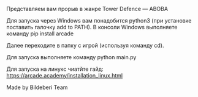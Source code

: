 Представляем вам прорыв в жанре Tower Defence — ABOBA

Для запуска через Windows вам понадобится python3 (при установке поставить галочку add to PATH). В консоли Windows выполняете команду
pip install arcade

Далее переходите в папку с игрой (используя команду cd).

Для запуска выполняете команду
python main.py


Для запуска на линукс чиатйте гайд:
https://arcade.academy/installation_linux.html


Made by Bildeberi Team 



